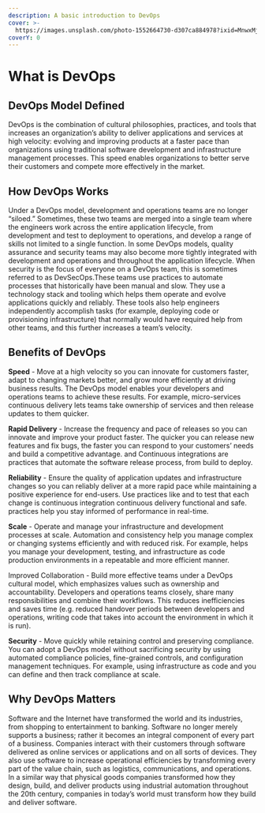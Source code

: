 ```yaml
---
description: A basic introduction to DevOps
cover: >-
  https://images.unsplash.com/photo-1552664730-d307ca884978?ixid=MnwxMjA3fDB8MHxwaG90by1wYWdlfHx8fGVufDB8fHx8&ixlib=rb-1.2.1&auto=format&fit=crop&w=2970&q=80
coverY: 0
---
```


# What is DevOps

## DevOps Model Defined

DevOps is the combination of cultural philosophies, practices, and tools that increases an organization’s ability to deliver applications and services at high velocity: evolving and improving products at a faster pace than organizations using traditional software development and infrastructure management processes. This speed enables organizations to better serve their customers and compete more effectively in the market.

## How DevOps Works

Under a DevOps model, development and operations teams are no longer “siloed.” Sometimes, these two teams are merged into a single team where the engineers work across the entire application lifecycle, from development and test to deployment to operations, and develop a range of skills not limited to a single function. In some DevOps models, quality assurance and security teams may also become more tightly integrated with development and operations and throughout the application lifecycle. When security is the focus of everyone on a DevOps team, this is sometimes referred to as DevSecOps.These teams use practices to automate processes that historically have been manual and slow. They use a technology stack and tooling which helps them operate and evolve applications quickly and reliably. These tools also help engineers independently accomplish tasks (for example, deploying code or provisioning infrastructure) that normally would have required help from other teams, and this further increases a team’s velocity.

## Benefits of DevOps

**Speed** - Move at a high velocity so you can innovate for customers faster, adapt to changing markets better, and grow more efficiently at driving business results. The DevOps model enables your developers and operations teams to achieve these results. For example, micro-services continuous delivery lets teams take ownership of services and then release updates to them quicker.

**Rapid Delivery** - Increase the frequency and pace of releases so you can innovate and improve your product faster. The quicker you can release new features and fix bugs, the faster you can respond to your customers’ needs and build a competitive advantage. and Continuous integrations are practices that automate the software release process, from build to deploy.

**Reliability** - Ensure the quality of application updates and infrastructure changes so you can reliably deliver at a more rapid pace while maintaining a positive experience for end-users. Use practices like and to test that each change is continuous integration continuous delivery functional and safe. practices help you stay informed of performance in real-time.

**Scale** - Operate and manage your infrastructure and development processes at scale. Automation and consistency help you manage complex or changing systems efficiently and with reduced risk. For example, helps you manage your development, testing, and infrastructure as code production environments in a repeatable and more efficient manner.

Improved Collaboration - Build more effective teams under a DevOps cultural model, which emphasizes values such as ownership and accountability. Developers and operations teams closely, share many responsibilities and combine their workflows. This reduces inefficiencies and saves time (e.g. reduced handover periods between developers and operations, writing code that takes into account the environment in which it is run).

**Security** - Move quickly while retaining control and preserving compliance. You can adopt a DevOps model without sacrificing security by using automated compliance policies, fine-grained controls, and configuration management techniques. For example, using infrastructure as code and you can define and then track compliance at scale.

## Why DevOps Matters

Software and the Internet have transformed the world and its industries, from shopping to entertainment to banking. Software no longer merely supports a business; rather it becomes an integral component of every part of a business. Companies interact with their customers through software delivered as online services or applications and on all sorts of devices. They also use software to increase operational efficiencies by transforming every part of the value chain, such as logistics, communications, and operations. In a similar way that physical goods companies transformed how they design, build, and deliver products using industrial automation throughout the 20th century, companies in today’s world must transform how they build and deliver software.
